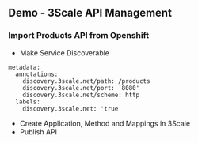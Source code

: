 ## Demo - 3Scale API Management
### Import Products API from Openshift
- Make Service Discoverable
```
metadata:
  annotations:
    discovery.3scale.net/path: /products
    discovery.3scale.net/port: '8080'
    discovery.3scale.net/scheme: http
  labels:
    discovery.3scale.net: 'true'
```
- Create Application, Method and Mappings in 3Scale
- Publish API
